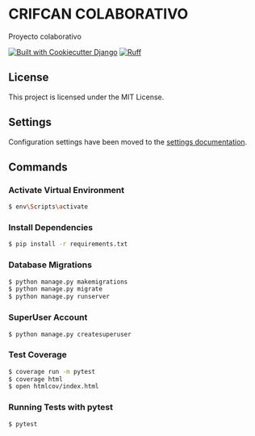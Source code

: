 # CRIFCAN COLABORATIVO

Proyecto colaborativo

[![Built with Cookiecutter Django](https://img.shields.io/badge/built%20with-Cookiecutter%20Django-ff69b4.svg?logo=cookiecutter)](https://github.com/cookiecutter/cookiecutter-django/)
[![Ruff](https://img.shields.io/endpoint?url=https://raw.githubusercontent.com/astral-sh/ruff/main/assets/badge/v2.json)](https://github.com/astral-sh/ruff)

## License

This project is licensed under the MIT License.

## Settings

Configuration settings have been moved to the [settings documentation](http://cookiecutter-django.readthedocs.io/en/latest/settings.html).

## Commands

### Activate Virtual Environment

```sh
$ env\Scripts\activate
```

### Install Dependencies

```sh
$ pip install -r requirements.txt
```

### Database Migrations

```sh
$ python manage.py makemigrations
$ python manage.py migrate
$ python manage.py runserver
```

### SuperUser Account

```sh
$ python manage.py createsuperuser
```

### Test Coverage

```sh
$ coverage run -m pytest
$ coverage html
$ open htmlcov/index.html
```

### Running Tests with pytest
```sh
$ pytest
```